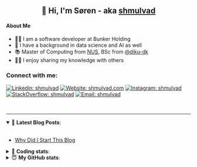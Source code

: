 <h2 align="center">
	👋 Hi, I'm Søren - aka <a href="https://shmulvad.com">shmulvad</a>
</h2>

#### About Me
- 👨‍💻 I am a software developer at Bunker Holding
- 🤖 I have a background in data science and AI as well
- 📚 Master of Computing from [NUS], BSc from [@diku-dk]
- 👨‍🏫 I enjoy sharing my knowledge with others

### Connect with me:

[![Linkedin: shmulvad](https://img.shields.io/badge/shmulvad-blue?style=flat&logo=Linkedin&logoColor=white)][linkedin]
[![Website: shmulvad.com](https://img.shields.io/badge/shmulvad.com-47CCCC?&style=flat&logo=Google-Chrome&logoColor=white)][website]
[![Instagram: shmulvad](https://img.shields.io/badge/-@shmulvad-purple?style=flat&logo=Instagram&logoColor=white)][instagram]
[![StackOverflow: shmulvad](https://img.shields.io/badge/shmulvad-FE7A16?style=flat&logo=stack-overflow&logoColor=white)][stackOverflow]
[![Email: shmulvad](https://img.shields.io/badge/shmulvad-D14836?style=flat&logo=gmail&logoColor=white)][mail]

<br />

---

<details open>
 <summary>📕 <b>Latest Blog Posts</b>: </summary>

<br>

<!-- BLOG-POST-LIST:START -->
- [Why Did I Start This Blog](https://shmulvad.com/blog/why-did-start-this-blog)
<!-- BLOG-POST-LIST:END -->

</details>

<!-- --- -->

<details>
 <summary>🤖 <b>Coding stats</b>: </summary>

<br>

NOTE: Doesn't track coding at work.

<!--START_SECTION:waka-->
![Code Time](http://img.shields.io/badge/Code%20Time-3%2C065%20hrs%2057%20mins-blue)

**I'm an Early 🐤** 

```text
🌞 Morning                1799 commits        ███████░░░░░░░░░░░░░░░░░░   26.92 % 
🌆 Daytime                2752 commits        ██████████░░░░░░░░░░░░░░░   41.17 % 
🌃 Evening                1491 commits        ██████░░░░░░░░░░░░░░░░░░░   22.31 % 
🌙 Night                  642 commits         ██░░░░░░░░░░░░░░░░░░░░░░░   09.61 % 
```


📊 **This Week I Spent My Time On** 

```text
💬 Programming Languages: 
Python                   6 hrs 44 mins       ████████████░░░░░░░░░░░░░   47.96 % 
Other                    2 hrs 58 mins       █████░░░░░░░░░░░░░░░░░░░░   21.19 % 
TypeScript               2 hrs 17 mins       ████░░░░░░░░░░░░░░░░░░░░░   16.33 % 
Text                     30 mins             █░░░░░░░░░░░░░░░░░░░░░░░░   03.67 % 
Bash                     18 mins             █░░░░░░░░░░░░░░░░░░░░░░░░   02.23 % 

🔥 Editors: 
VS Code                  10 hrs 35 mins      ███████████████████░░░░░░   75.30 % 
Zsh                      2 hrs 56 mins       █████░░░░░░░░░░░░░░░░░░░░   20.87 % 
Sublime Text             32 mins             █░░░░░░░░░░░░░░░░░░░░░░░░   03.83 % 

🐱‍💻 Projects: 
km24-core                13 hrs 29 mins      ████████████████████████░   95.82 % 
Unknown Project          32 mins             █░░░░░░░░░░░░░░░░░░░░░░░░   03.83 % 
company-scrapers         2 mins              ░░░░░░░░░░░░░░░░░░░░░░░░░   00.34 % 
```


 Last Updated on 23/02/2025 18:47:26 UTC
<!--END_SECTION:waka-->

</details>

<!-- --- -->

<details>
 <summary>😇 <b>My GitHub stats</b>: </summary>

<br>

<img align="left" alt="shmulvad's Github Stats" src="https://github-readme-stats.vercel.app/api?username=shmulvad&show_icons=true&hide_border=true" />

</details>



[website]: https://shmulvad.com
[linkedin]: https://linkedin.com/in/shmulvad
[instagram]: https://instagram.com/shmulvad
[stackOverflow]: https://stackoverflow.com/users/9248793/shmulvad
[mail]: mailto:shmulvad@gmail.com
[@diku-dk]: https://github.com/diku-dk
[github]: https://github.com/shmulvad
[NUS]: https://www.nus.edu.sg
